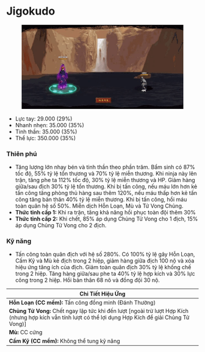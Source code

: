 # Jigokudo

<figure><img src="../../.gitbook/assets/ezgif.com-gif-maker.gif" alt=""><figcaption></figcaption></figure>

* Lực tay: 29.000 (29%)
* Nhanh nhẹn: 35.000 (35%)
* Tinh thần: 35.000 (35%)
* Thể lực: 350.000 (35%)

### Thiên phú

* Tăng lượng lớn nhạy bén và tinh thần theo phần trăm. Bẩm sinh có 87% tốc độ, 55% tỷ lệ tổn thương và 70% tỷ lệ miễn thương. Khi ninja này lên trận, tăng phe ta 112% tốc độ, 30% tỷ lệ miễn thương và HP. Giảm hàng giữa/sau địch 30% tỷ lệ tổn thương. Khi bị tấn công, nếu máu lớn hơn kẻ tấn công tăng phòng thủ hàng sau thêm 120%, nếu máu thấp hơn kẻ tấn công tăng bản thân 40% tỷ lệ miễn thương. Khi bị tấn công, hồi máu toàn quân hệ số 50%. Miễn dịch Hỗn Loạn, Mù và Tử Vong Chủng.
* **Thức tỉnh cấp 1:** Khi ra trận, tăng khả năng hồi phục toàn đội thêm 30%
* **Thức tỉnh cấp 2:** Khi chết, 85% áp dụng Chủng Tử Vong cho 1 địch, 15% áp dụng Chủng Tử Vong cho 2 địch.

### Kỹ năng

* Tấn công toàn quân địch với hệ số 280%. Có 100% tỷ lệ gây Hỗn Loạn, Cấm Kỹ và Mù kẻ địch trong 2 hiệp, giảm hàng giữa địch 100 nộ và xóa hiệu ứng tăng ích của địch. Giảm toàn quân địch 30% tỷ lệ khống chế trong 2 hiệp. Tăng hàng giữa/sau phe ta 40% tỷ lệ hợp kích và 30% lực công trong 2 hiệp. Hồi bản thân 68 nô và đồng đội 30 nộ.



| Chi Tiết Hiệu Ứng                                                                                                                                          |
| ---------------------------------------------------------------------------------------------------------------------------------------------------------- |
| **Hỗn Loạn (CC mềm):** Tấn công đồng minh (Đánh Thường)                                                                                                    |
| **Chủng Tử Vong:** Chết ngay lập tức khi đến lượt \[ngoài trừ lượt Hợp Kích (nhưng hợp kích vẫn tính lượt có thể lợi dụng Hợp Kích để giải Chủng Tử Vong)] |
| **Mù:** CC cứng                                                                                                                                            |
| **Cấm Kỹ (CC mềm):** Không thể tung kỹ năng                                                                                                                |
